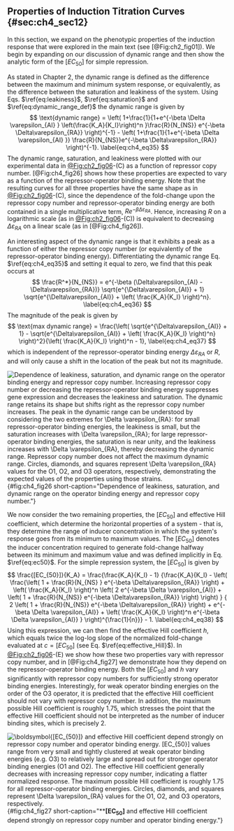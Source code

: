 ## Properties of Induction Titration Curves {#sec:ch4_sec12}

In this section, we expand on the phenotypic properties of the induction
response that were explored in the main text (see [@Fig:ch2_fig01]). We begin by
expanding on our discussion of dynamic range and then show the analytic form of
the $[EC_{50}]$ for simple repression.

As stated in Chapter 2, the dynamic range is defined as the difference between
the maximum and minimum system response, or equivalently, as the difference
between the saturation and leakiness of the system. Using Eqs.
$\ref{eq:leakiness}$, $\ref{eq:saturation}$ and $\ref{eq:dynamic_range_def}$ the dynamic
range is given by
$$
\text{dynamic range} = 
\left(
1+\frac{1}{1+e^{-\beta \Delta \varepsilon_{AI} }
 \left(\frac{K_A}{K_I}\right)^n }\frac{R}{N_{NS}}
 e^{-\beta \Delta\varepsilon_{RA}} \right)^{-1} - 
 \left(
1+\frac{1}{1+e^{-\beta \Delta \varepsilon_{AI} }}
\frac{R}{N_{NS}}e^{-\beta \Delta\varepsilon_{RA}} \right)^{-1}.
\label{eq:ch4_eq35}
$$
The dynamic range, saturation, and leakiness were plotted with our experimental
data in [@Fig:ch2_fig06](A)-(C) as a function of repressor copy number.
[@Fig:ch4_fig26] shows how these properties are expected to vary as a function
of the repressor-operator binding energy. Note that the resulting curves for all
three properties have the same shape as in [@Fig:ch2_fig06](A)-(C), since the
dependence of the fold-change upon the repressor copy number and
repressor-operator binding energy are both contained in a single multiplicative
term, $R e^{-\beta \Delta\varepsilon_{RA}}$. Hence, increasing $R$ on a
logarithmic scale (as in [@Fig:ch2_fig06](A)-(C)) is equivalent to decreasing
$\Delta\varepsilon_{RA}$ on a linear scale (as in [@Fig:ch4_fig26]).

An interesting aspect of the dynamic range is that it exhibits a peak as a
function of either the repressor copy number (or equivalently of the
repressor-operator binding energy). Differentiating the dynamic range Eq.
$\ref{eq:ch4_eq35}$ and setting it equal to zero, we find that this peak occurs
at
$$
\frac{R^*}{N_{NS}} = e^{-\beta (\Delta\varepsilon_{AI} -
\Delta\varepsilon_{RA})} \sqrt{e^{\Delta\varepsilon_{AI}} + 1} 
\sqrt{e^{\Delta\varepsilon_{AI}} + \left( \frac{K_A}{K_I} \right)^n}.
\label{eq:ch4_eq36}
$$
The magnitude of the peak is given by
$$
\text{max dynamic range} = 
\frac{\left( \sqrt{e^{\Delta\varepsilon_{AI}} + 1} - 
\sqrt{e^{\Delta\varepsilon_{AI}} + \left( \frac{K_A}{K_I} \right)^n} 
\right)^2}{\left( \frac{K_A}{K_I} \right)^n - 1},
\label{eq:ch4_eq37}
$$
which is independent of the repressor-operator binding energy
$\Delta\varepsilon_{RA}$ or $R$, and will only cause a shift in the location of
the peak but not its magnitude.

![**Dependence of leakiness, saturation, and dynamic range on the operator
binding energy and repressor copy number.** Increasing repressor copy number or
decreasing the repressor-operator binding energy suppresses gene expression and
decreases the leakiness and saturation. The dynamic range retains its shape but
shifts right as the repressor copy number increases. The peak in the dynamic
range can be understood by considering the two extremes for $\Delta
\varepsilon_{RA}$: for small repressor-operator binding energies, the leakiness
is small, but the saturation increases with $\Delta \varepsilon_{RA}$; for large
repressor-operator binding energies, the saturation is near unity, and the
leakiness increases with $\Delta \varepsilon_{RA}$, thereby decreasing the
dynamic range. Repressor copy number does not affect the maximum dynamic range.
Circles, diamonds, and squares represent $\Delta \varepsilon_{RA}$ values for
the O1, O2, and O3 operators, respectively, demonstrating the expected values of
the properties using those strains.](ch4_fig26){#fig:ch4_fig26
short-caption="Dependence of leakiness, saturation, and dynamic range on the
operator binding energy and repressor copy number."}

We now consider the two remaining properties, the $[EC_{50}]$ and effective Hill
coefficient, which determine the horizontal properties of a system - that is,
they determine the range of inducer concentration in which the system's response
goes from its minimum to maximum values. The $[EC_{50}]$ denotes the inducer
concentration required to generate fold-change halfway between its minimum and
maximum value and was defined implicitly in Eq. $\ref{eq:ec50}$. For the
simple repression system, the $[EC_{50}]$ is given by
$$
\frac{[EC_{50}]}{K_A} = 
\frac{\frac{K_A}{K_I} - 1}
{\frac{K_A}{K_I} - \left( \frac{\left( 1 + \frac{R}{N_{NS} }
e^{-\beta \Delta\varepsilon_{RA}} \right) + 
\left( \frac{K_A}{K_I} \right)^n 
\left( 2 e^{-\beta \Delta \varepsilon_{AI}} + 
\left( 1 + \frac{R}{N_{NS}} e^{-\beta \Delta\varepsilon_{RA}} \right) 
\right) }
{ 2 \left( 1 + \frac{R}{N_{NS}} e^{-\beta \Delta\varepsilon_{RA}} \right) +
 e^{-\beta \Delta \varepsilon_{AI}} + 
 \left( \frac{K_A}{K_I} \right)^n e^{-\beta \Delta \varepsilon_{AI}} } 
 \right)^{\frac{1}{n}}} - 1.
\label{eq:ch4_eq38}
$$
Using this expression, we can then find the effective Hill coefficient $h$,
which equals twice the log-log slope of the normalized fold-change evaluated at
$c = [EC_{50}]$ (see Eq. $\ref{eq:effective_Hill}$). In [@Fig:ch2_fig06](D)-(E)
we show how these two properties vary with repressor copy number, and in
[@Fig:ch4_fig27] we demonstrate how they depend on the repressor-operator
binding energy. Both the $[EC_{50}]$ and $h$ vary significantly with repressor
copy numbers for sufficiently strong operator binding energies. Interestingly,
for weak operator binding energies on the order of the O3 operator, it is
predicted that the effective Hill coefficient should not vary with repressor
copy number. In addition, the maximum possible Hill coefficient is roughly 1.75,
which stresses the point that the effective Hill coefficient should not be
interpreted as the number of inducer binding sites, which is precisely 2.

![**$\boldsymbol{[EC_{50}]}$ and effective Hill coefficient depend strongly on
repressor copy number and operator binding energy.** $[EC_{50}]$ values range
from very small and tightly clustered at weak operator binding energies (e.g.
O3) to relatively large and spread out for stronger operator binding energies
(O1 and O2). The effective Hill coefficient generally decreases with increasing
repressor copy number, indicating a flatter normalized response. The maximum
possible Hill coefficient is roughly 1.75 for all repressor-operator binding
energies. Circles, diamonds, and squares represent $\Delta \varepsilon_{RA}$
values for the O1, O2, and O3 operators,
respectively.](ch4_fig27){#fig:ch4_fig27
short-caption="**$\boldsymbol{[EC_{50}]}$ and effective Hill coefficient depend
strongly on repressor copy number and operator binding energy."}

